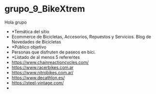 # grupo_9_BikeXtrem
Hola grupo
- *Temática del sitio
- Ecommerce de Bicicletas, Accesorios, Repuestos y Servicios. Blog de Novedades de Bicicletas
- *Público objetivo
- Personas que disfruten de paseos en bici.
- *Listado de al menos 5 referentes
- https://www.chainreactioncycles.com/
- https://www.racerbikes.com.ar
- https://www.nitrobikes.com.ar/
- https://www.decathlon.es/
- https://steel-vintage.com/
- 

